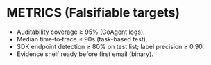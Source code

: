 # METRICS (Falsifiable targets)

- Auditability coverage ≥ 95% (CoAgent logs).
- Median time‑to‑trace ≤ 90s (task-based test).
- SDK endpoint detection ≥ 80% on test list; label precision ≥ 0.90.
- Evidence shelf ready before first email (binary).

